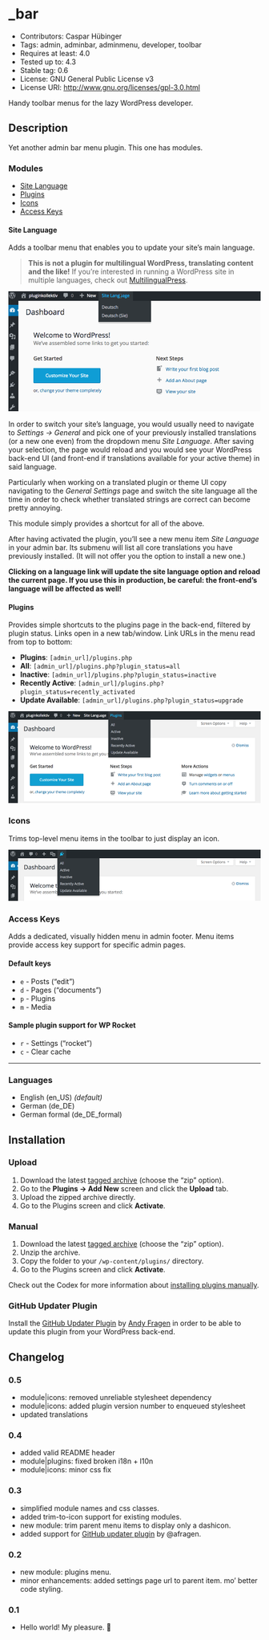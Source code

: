 # _bar
* Contributors:      Caspar Hübinger
* Tags:              admin, adminbar, adminmenu, developer, toolbar
* Requires at least: 4.0
* Tested up to:      4.3
* Stable tag:        0.6
* License:           GNU General Public License v3
* License URI:       http://www.gnu.org/licenses/gpl-3.0.html


Handy toolbar menus for the lazy WordPress developer.


## Description
Yet another admin bar menu plugin. This one has modules.


### Modules
* [Site Language](#user-content-site-language)
* [Plugins](#user-content-plugins)
* [Icons](#user-content-icons)
* [Access Keys](#user-content-access-keys)


#### Site Language
Adds a toolbar menu that enables you to update your site’s main language.

> **This is not a plugin for multilingual WordPress, translating content and the like!**
> If you’re interested in running a WordPress site in multiple languages, check out [MultilingualPress](https://wordpress.org/plugins/multilingual-press/).

![Update Site Language Option via toolbar](https://github.com/glueckpress/_bar/raw/master/modules/site-language/screenshot.gif)

In order to switch your site’s language, you would usually need to navigate to _Settings → General_ and pick one of your previously installed translations (or a new one even) from the dropdown menu _Site Language_. After saving your selection, the page would reload and you would see your WordPress back-end UI (and front-end if translations available for your active theme) in said language.

Particularly when working on a translated plugin or theme UI copy navigating to the _General Settings_ page and switch the site language all the time in order to check whether translated strings are correct can become pretty annoying.

This module simply provides a shortcut for all of the above.

After having activated the plugin, you’ll see a new menu item _Site Language_ in your admin bar. Its submenu will list all core translations you have previously installed. (It will not offer you the option to install a new one.)

**Clicking on a language link will update the site language option and reload the current page. If you use this in production, be careful: the front-end’s language will be affected as well!**


#### Plugins
Provides simple shortcuts to the plugins page in the back-end, filtered by plugin status. Links open in a new tab/window. Link URLs in the menu read from top to bottom:

* __Plugins__: `[admin_url]/plugins.php`
* __All__: `[admin_url]/plugins.php?plugin_status=all`
* __Inactive__: `[admin_url]/plugins.php?plugin_status=inactive`
* __Recently Active__: `[admin_url]/plugins.php?plugin_status=recently_activated`
* __Update Available__: `[admin_url]/plugins.php?plugin_status=upgrade`

![Go to plugins page (filtered by status) via toolbar](https://github.com/glueckpress/_bar/raw/master/modules/plugins/screenshot.png)


### Icons
Trims top-level menu items in the toolbar to just display an icon.

![Trim top-level menu items in the toolbar to display only icons](https://github.com/glueckpress/_bar/raw/master/modules/icons/screenshot.png)

### Access Keys
Adds a dedicated, visually hidden menu in admin footer. Menu items provide access key support for specific admin pages.

#### Default keys
* `e` - Posts (“edit”)
* `d` - Pages (“documents”)
* `p` - Plugins
* `m` - Media

#### Sample plugin support for WP Rocket
* `r` - Settings (“rocket”)
* `c` - Clear cache

---

### Languages
* English (en_US) _(default)_
* German (de_DE)
* German formal (de_DE_formal)

## Installation
### Upload
1. Download the latest [tagged archive](https://github.com/glueckpress/_bar/releases) (choose the “zip” option).
2. Go to the __Plugins → Add New__ screen and click the __Upload__ tab.
3. Upload the zipped archive directly.
4. Go to the Plugins screen and click __Activate__.

### Manual
1. Download the latest [tagged archive](https://github.com/glueckpress/_bar/releases) (choose the “zip” option).
2. Unzip the archive.
3. Copy the folder to your `/wp-content/plugins/` directory.
4. Go to the Plugins screen and click __Activate__.

Check out the Codex for more information about [installing plugins manually](http://codex.wordpress.org/Managing_Plugins#Manual_Plugin_Installation).

### GitHub Updater Plugin
Install the [GitHub Updater Plugin](https://github.com/afragen/github-updater) by [Andy Fragen](https://github.com/afragen) in order to be able to update this plugin from your WordPress back-end.


## Changelog

### 0.5
* module|icons: removed unreliable stylesheet dependency
* module|icons: added plugin version number to enqueued stylesheet
* updated translations

### 0.4
* added valid README header
* module|plugins: fixed broken i18n + l10n
* module|icons: minor css fix

### 0.3
* simplified module names and css classes.
* added trim-to-icon support for existing modules.
* new module: trim parent menu items to display only a dashicon.
* added support for [GitHub updater plugin](https://github.com/afragen/github-updater) by @afragen.

### 0.2
* new module: plugins menu.
* minor enhancements: added settings page url to parent item. mo’ better code styling.

### 0.1
* Hello world! My pleasure. :bouquet:
